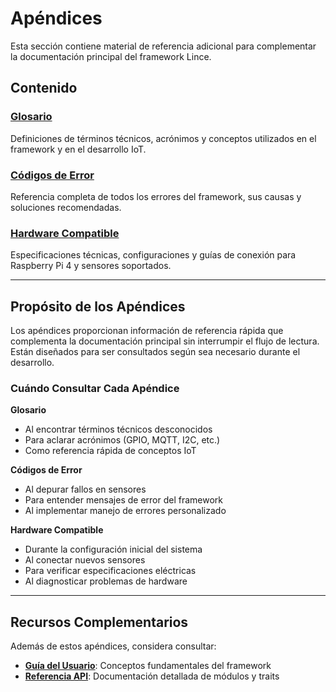 # Apéndices

Esta sección contiene material de referencia adicional para complementar la documentación principal del framework Lince.

## Contenido

### [Glosario](glossary.md)
Definiciones de términos técnicos, acrónimos y conceptos utilizados en el framework y en el desarrollo IoT.

### [Códigos de Error](error_codes.md)
Referencia completa de todos los errores del framework, sus causas y soluciones recomendadas.

### [Hardware Compatible](hardware.md)
Especificaciones técnicas, configuraciones y guías de conexión para Raspberry Pi 4 y sensores soportados.

---

## Propósito de los Apéndices

Los apéndices proporcionan información de referencia rápida que complementa la documentación principal sin interrumpir el flujo de lectura. Están diseñados para ser consultados según sea necesario durante el desarrollo.

### Cuándo Consultar Cada Apéndice

**Glosario**
- Al encontrar términos técnicos desconocidos
- Para aclarar acrónimos (GPIO, MQTT, I2C, etc.)
- Como referencia rápida de conceptos IoT

**Códigos de Error**
- Al depurar fallos en sensores
- Para entender mensajes de error del framework
- Al implementar manejo de errores personalizado

**Hardware Compatible**
- Durante la configuración inicial del sistema
- Al conectar nuevos sensores
- Para verificar especificaciones eléctricas
- Al diagnosticar problemas de hardware

---

## Recursos Complementarios

Además de estos apéndices, considera consultar:

- **[Guía del Usuario](../user_guide/)**: Conceptos fundamentales del framework
- **[Referencia API](../api_reference/)**: Documentación detallada de módulos y traits

